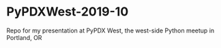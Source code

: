 # PyPDXWest-2019-10
Repo for my presentation at PyPDX West, the west-side Python meetup in Portland, OR
